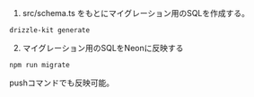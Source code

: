 1. src/schema.ts をもとにマイグレーション用のSQLを作成する。

```
drizzle-kit generate
```

2. マイグレーション用のSQLをNeonに反映する

```
npm run migrate
```

pushコマンドでも反映可能。

